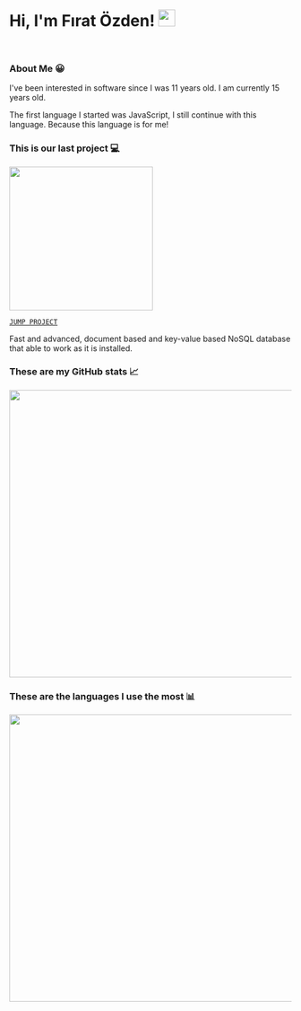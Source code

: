 # Hi, I'm Fırat Özden! <img src="https://i.ibb.co/DRcs4Y6/unknown.gif" width="30px"/>

<img src="https://komarev.com/ghpvc/?username=fir4tozden&label=Profile%20Views" width="16px"/>

### About Me 😀

I've been interested in software since I was 11 years old. I am currently 15 years old.

The first language I started was JavaScript, I still continue with this language. Because this language is for me!

### This is our last project 💻

<img src="https://i.ibb.co/mbJC8yX/unknown.png" width="256px"/>

[`JUMP PROJECT`](https://npmjs.com/package/peakdb)

Fast and advanced, document based and key-value based NoSQL database that able to work as it is installed.

### These are my GitHub stats 📈

<img src="https://github-readme-stats.vercel.app/api?username=fir4tozden&show_icons=true&theme=tokyonight" width="512px"/>

### These are the languages I use the most 📊

<img src="https://github-readme-stats.vercel.app/api/top-langs?username=fir4tozden&layout=compact&theme=tokyonight" width="512px"/>
